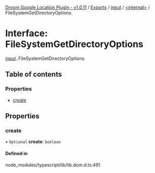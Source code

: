 [Droom Google Location Plugin - v1.0.11](../README.md) / [Exports](../modules.md) / [input](../modules/input.md) / [<internal\>](../modules/input._internal_.md) / FileSystemGetDirectoryOptions

# Interface: FileSystemGetDirectoryOptions

[input](../modules/input.md).[<internal>](../modules/input._internal_.md).FileSystemGetDirectoryOptions

## Table of contents

### Properties

- [create](input._internal_.FileSystemGetDirectoryOptions.md#create)

## Properties

### create

• `Optional` **create**: `boolean`

#### Defined in

node_modules/typescript/lib/lib.dom.d.ts:491
